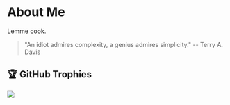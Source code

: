 # About Me
Lemme cook.

> "An idiot admires complexity, a genius admires simplicity." -- Terry A. Davis

## 🏆 GitHub Trophies
[![](https://github-profile-trophy.vercel.app/?username=Sodiumchloridy)](https://github.com/ryo-ma/github-profile-trophy)
